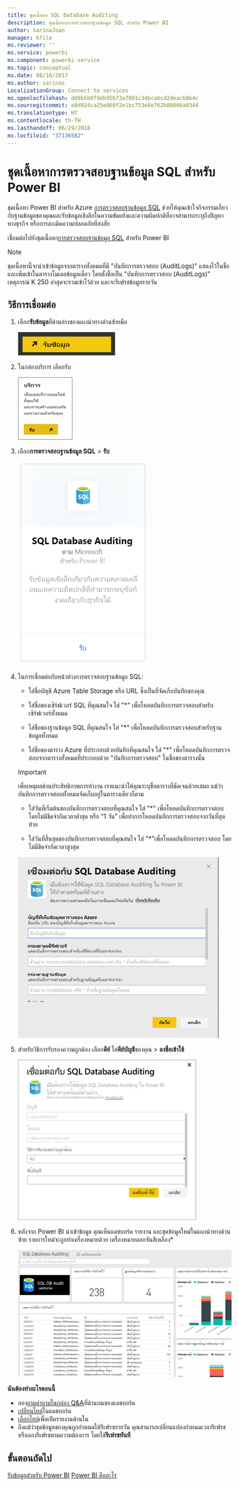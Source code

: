 ```yaml
---
title: ชุดเนื้อหา SQL Database Auditing
description: ชุดเนื้อหาการตรวจสอบฐานข้อมูล SQL สำหรับ Power BI
author: SarinaJoan
manager: kfile
ms.reviewer: ''
ms.service: powerbi
ms.component: powerbi-service
ms.topic: conceptual
ms.date: 08/10/2017
ms.author: sarinas
LocalizationGroup: Connect to services
ms.openlocfilehash: dd9b5b9f9db95b73a7001c34bcabcd2deacb8b4c
ms.sourcegitcommit: e8d924ca25e060f2e1bc753e8e762b88066a0344
ms.translationtype: HT
ms.contentlocale: th-TH
ms.lasthandoff: 06/29/2018
ms.locfileid: "37136582"
---
```

# <a name="sql-database-auditing-content-pack-for-power-bi"></a>ชุดเนื้อหาการตรวจสอบฐานข้อมูล SQL สำหรับ Power BI
ชุดเนื้อหา Power BI สำหรับ Azure [การตรวจสอบฐานข้อมูล SQL](http://azure.microsoft.com/documentation/articles/sql-database-auditing-get-started/) ช่วยให้คุณเข้าใจกิจกรรมเกี่ยวกับฐานข้อมูลของคุณและรับข้อมูลเชิงลึกในความขัดแย้งและความผิดปกติที่อาจสามารถระบุถึงปัญหาทางธุรกิจ หรือการละเมิดความปลอดภัยที่สงสัย 

เชื่อมต่อไปยังชุดเนื้อหา[การตรวจสอบฐานข้อมูล SQL](https://app.powerbi.com/getdata/services/sql-db-auditing) สำหรับ Power BI

>[!NOTE]
>ชุดเนื้อหานี้จะนำเข้าข้อมูลจากตารางทั้งหมดที่มี "บันทึกการตรวจสอบ (AuditLogs)" แสดงไว้ในชื่อ และเพิ่มเข้าในตารางโมเดลข้อมูลเดี่ยว โดยตั้งชื่อเป็น "บันทึกการตรวจสอบ (AuditLogs)" เหตุการณ์ K 250 ล่าสุดจะรวมเข้าไว้ด้วย และจะรีเฟรชข้อมูลรายวัน

## <a name="how-to-connect"></a>วิธีการเชื่อมต่อ
1. เลือก**รับข้อมูล**ที่ด้านล่างของแผงนำทางด้านซ้ายมือ
   
   ![](media/service-connect-to-azure-sql-database-auditing/pbi_getdata.png) 
2. ในกล่องบริการ เลือกรับ
   
   ![](media/service-connect-to-azure-sql-database-auditing/pbi_getservices.png) 
3. เลือก**การตรวจสอบฐานข้อมูล SQL** \> **รับ**
   
   ![](media/service-connect-to-azure-sql-database-auditing/sqldbaudit.png)
4. ในการเชื่อมต่อกับหน้าต่างการตรวจสอบฐานข้อมูล SQL:
   
   - ใส่ชื่อบัญชี Azure Table Storage หรือ URL ซึ่งเป็นที่จัดเก็บบันทึกของคุณ
   
   - ใส่ชื่อของเซิร์ฟเวอร์ SQL ที่คุณสนใจ ใส่ "\*" เพื่อโหลดบันทึกการตรวจสอบสำหรับเซิร์ฟเวอร์ทั้งหมด
   
   - ใส่ชื่อของฐานข้อมูล SQL ที่คุณสนใจ ใส่ "\*" เพื่อโหลดบันทึกการตรวจสอบสำหรับฐานข้อมูลทั้งหมด
   
   - ใส่ชื่อของตาราง Azure ที่ประกอบด้วยบันทึกที่คุณสนใจ ใส่ "\*" เพื่อโหลดบันทึกการตรวจสอบจากตารางทั้งหมดที่ประกอบด้วย "บันทึกการตรวจสอบ" ในชื่อของตารางนั้น
   
   >[!IMPORTANT]
   >เพื่อเหตุผลด้านประสิทธิภาพการทำงาน เราแนะนำให้คุณระบุชื่อตารางที่ชัดเจนด้วยเสมอ แม้ว่าบันทึกการตรวจสอบทั้งหมดจัดเก็บอยู่ในตารางเดียวก็ตาม
   
   - ใส่วันที่เริ่มต้นของบันทึกการตรวจสอบที่คุณสนใจ ใส่ "\*" เพื่อโหลดบันทึกการตรวจสอบโดยไม่มีขีดจำกัดเวลาต่ำสุด หรือ “1 วัน” เพื่อทำการโหลดบันทึกการตรวจสอบจากวันที่สุดท้าย
   
   - ใส่วันที่สิ้นสุดของบันทึกการตรวจสอบที่คุณสนใจ ใส่ "\*"เพื่อโหลดบันทึกการตรวจสอบ โดยไม่มีขีดจำกัดเวลาสูงสุด
   
   ![](media/service-connect-to-azure-sql-database-auditing/dbauditing_param.png)
5. สำหรับวิธีการรับรองความถูกต้อง เลือก**คีย์** ใส่**คีย์บัญชี**ของคุณ \> **ลงชื่อเข้าใช้**
   
   ![](media/service-connect-to-azure-sql-database-auditing/pbi_sqlauditing3.png)
6. หลังจาก Power BI นำเข้าข้อมูล คุณเห็นแดชบอร์ด รายงาน และชุดข้อมูลใหม่ในแผงนำทางด้านซ้าย รายการใหม่จะถูกทำเครื่องหมายด้วย เครื่องหมายดอกจันสีเหลือง\*
   
   ![](media/service-connect-to-azure-sql-database-auditing/pbi_sqldbauditingnewdash.png)

**ฉันต้องทำอะไรตอนนี้**

* ลอง[ถามคำถามในกล่อง Q&A](power-bi-q-and-a.md)ที่ด้านบนของแดชบอร์ด
* [เปลี่ยนไทล์](service-dashboard-edit-tile.md)ในแดชบอร์ด
* [เลือกไทล์](service-dashboard-tiles.md)เพื่อเปิดรายงานด้านใน
* ถึงแม้ว่าชุดข้อมูลของคุณถูกกำหนดให้รีเฟรซรายวัน คุณสามารถเปลี่ยนแปลงกำหนดเวลารีเฟรช หรือลองรีเฟรชตามความต้องการ โดยใช้**รีเฟรชทันที**

## <a name="next-steps"></a>ขั้นตอนถัดไป
[รับข้อมูลสำหรับ Power BI](service-get-data.md)
[Power BI คืออะไร](power-bi-overview.md)
